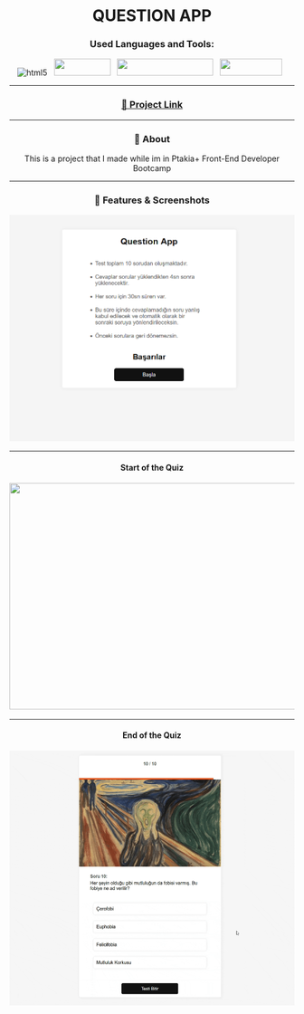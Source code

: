 <h1 align="center">QUESTION APP</h1>  
<p align="left">  
</p>


<h3 align="center">Used Languages and Tools:</h3>  
<p align="center"> 
    <img src="https://a11ybadges.com/badge?logo=html5" alt="html5" width="110" height="30"/> &nbsp;
    <img src="https://a11ybadges.com/badge?logo=css3" width="100" height="30"/> &nbsp;
    <img src="https://a11ybadges.com/badge?logo=javascript" width="170" height="30"/> &nbsp;
    <img src="https://a11ybadges.com/badge?logo=react" width="110" height="30"/> &nbsp;
</p>
<hr>
<h3 align="center"><a href="https://hsnyar-questionapp.netlify.app/">🔗  Project Link</a></h3>
<hr>

<h3 align="center">📝 About</h3>
<p align="center">This is a project that I made while im in Ptakia+ Front-End Developer Bootcamp</p>
<hr>

<h3 align="center">🚀 Features & Screenshots</h3>

<p align="center"><img src="./public/Images/preview/pre.png" width="600" height="400"/></p>

<hr><h4 align="center">Start of the Quiz</h4>

<p align="center"><img src="./public/Images/preview/pre1.gif" width="600" height="400"/></p>

<hr><h4 align="center">End of the Quiz</h4>

<p align="center"><img src="./public/Images/preview/pre2.gif" width="600" height="450"/></p>

